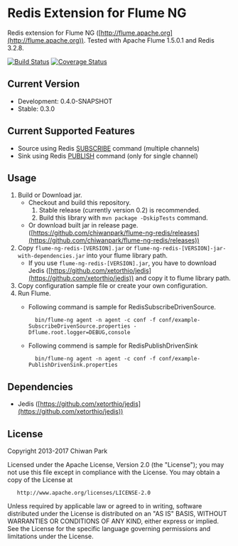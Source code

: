 # Redis Extension for Flume NG

Redis extension for Flume NG ([http://flume.apache.org](http://flume.apache.org)). Tested with Apache Flume 1.5.0.1 and
Redis 3.2.8.

[![Build Status](https://travis-ci.org/chiwanpark/flume-ng-redis.png?branch=master)](https://travis-ci.org/chiwanpark/flume-ng-redis)
[![Coverage Status](https://coveralls.io/repos/chiwanpark/flume-ng-redis/badge.png)](https://coveralls.io/r/chiwanpark/flume-ng-redis)

## Current Version

* Development: 0.4.0-SNAPSHOT
* Stable: 0.3.0

## Current Supported Features

* Source using Redis [SUBSCRIBE](http://redis.io/commands/subscribe) command (multiple channels)
* Sink using Redis [PUBLISH](http://redis.io/commands/publish) command (only for single channel)

## Usage

1. Build or Download jar.
    * Checkout and build this repository.
        1. Stable release (currently version 0.2) is recommended.
        1. Build this library with ```mvn package -DskipTests``` command.
    * Or download built jar in release page.
      ([https://github.com/chiwanpark/flume-ng-redis/releases](https://github.com/chiwanpark/flume-ng-redis/releases))
1. Copy ```flume-ng-redis-[VERSION].jar``` or ```flume-ng-redis-[VERSION]-jar-with-dependencies.jar``` into your flume
   library path.
	* If you use ```flume-ng-redis-[VERSION].jar```, you have to download Jedis
	  ([https://github.com/xetorthio/jedis](https://github.com/xetorthio/jedis)) and copy it to flume library path.
1. Copy configuration sample file or create your own configuration.
1. Run Flume.
	* Following command is sample for RedisSubscribeDrivenSource.

			bin/flume-ng agent -n agent -c conf -f conf/example-SubscribeDrivenSource.properties -Dflume.root.logger=DEBUG,console
	
	* Following commend is sample for RedisPublishDrivenSink
	
			bin/flume-ng agent -n agent -c conf -f conf/example-PublishDrivenSink.properties

## Dependencies

* Jedis ([https://github.com/xetorthio/jedis](https://github.com/xetorthio/jedis))

## License

Copyright 2013-2017 Chiwan Park

   Licensed under the Apache License, Version 2.0 (the "License");
   you may not use this file except in compliance with the License.
   You may obtain a copy of the License at

       http://www.apache.org/licenses/LICENSE-2.0

   Unless required by applicable law or agreed to in writing, software
   distributed under the License is distributed on an "AS IS" BASIS,
   WITHOUT WARRANTIES OR CONDITIONS OF ANY KIND, either express or implied.
   See the License for the specific language governing permissions and
   limitations under the License.